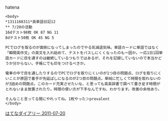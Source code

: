 
hatena

```
<body>
*1311168311*英単語日記12
** 7/20の活動
16dテスト98枚 OK 87 NG 11
8dテスト50枚 OK 45 NG 5

PCでログを取るのが面倒になってしまったのでやる気減退気味。単語カードに単語ではなく「瞬間英作文」の英文を入れ始めて、テストをパスしにくくなったのも一因か。一応1日1回単語カードに目を通すのは継続しているつもりではあるが、それを記録していないので本当かどうか分からない。手帳にでも印をつけるべきか。

電車の中で目を通したりするのでPCでログを取りにくいのが1つ目の問題点、ログを取りにくいことが原因で着手が先延ばしになるのが2つ目の問題点。単純に忙しくて時間を取れないのが3詰めの問題点。このカード充実させたいな、と思っても英英辞書で調べて書き足す時間がとれないまま放置されたり。時間の使い方が下手なんですね、わかります。改善の余地あり。

そんなこと言ってる間にやれってね。1枚やった＞prevalent
</body>
```


[はてなダイアリー 2011-07-20](https://nishiohirokazu.hatenadiary.org/archive/2011/07/20)